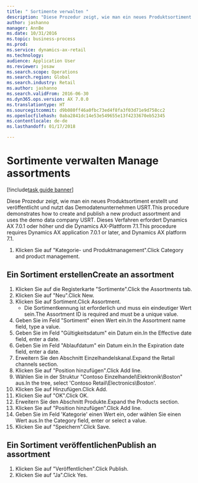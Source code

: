 ```yaml
--- 
title: " Sortimente verwalten "
description: "Diese Prozedur zeigt, wie man ein neues Produktsortiment erstellt und veröffentlicht und nutzt das Demodatenunternehmen USRT."
author: jashanno
manager: AnnBe
ms.date: 10/31/2016
ms.topic: business-process
ms.prod: 
ms.service: dynamics-ax-retail
ms.technology: 
audience: Application User
ms.reviewer: josaw
ms.search.scope: Operations
ms.search.region: Global
ms.search.industry: Retail
ms.author: jashanno
ms.search.validFrom: 2016-06-30
ms.dyn365.ops.version: AX 7.0.0
ms.translationtype: HT
ms.sourcegitcommit: d9b080ff46a0fbc73ed4f8fa3f03d71e9d758cc2
ms.openlocfilehash: 0aba2841dc14e53e549655e13f4233670eb52345
ms.contentlocale: de-de
ms.lasthandoff: 01/17/2018

---
```

# <a name="manage-assortments"></a><span data-ttu-id="c240a-103"> Sortimente verwalten </span><span class="sxs-lookup"><span data-stu-id="c240a-103">Manage assortments</span></span> 

[!include[task guide banner](../includes/task-guide-banner.md)]

<span data-ttu-id="c240a-104">Diese Prozedur zeigt, wie man ein neues Produktsortiment erstellt und veröffentlicht und nutzt das Demodatenunternehmen USRT.</span><span class="sxs-lookup"><span data-stu-id="c240a-104">This procedure demonstrates how to create and publish a new product assortment and uses the demo data company USRT.</span></span> <span data-ttu-id="c240a-105">Dieses Verfahren erfordert Dynamics AX 7.0.1 oder höher und die Dynamics AX-Plattform 7.1.</span><span class="sxs-lookup"><span data-stu-id="c240a-105">This procedure requires Dynamics AX application 7.0.1 or later, and Dynamics AX platform 7.1.</span></span>  

1. <span data-ttu-id="c240a-106">Klicken Sie auf "Kategorie- und Produktmanagement".</span><span class="sxs-lookup"><span data-stu-id="c240a-106">Click Category and product management.</span></span>

## <a name="create-an-assortment"></a><span data-ttu-id="c240a-107">Ein Sortiment erstellen</span><span class="sxs-lookup"><span data-stu-id="c240a-107">Create an assortment</span></span>
1. <span data-ttu-id="c240a-108">Klicken Sie auf die Registerkarte "Sortimente".</span><span class="sxs-lookup"><span data-stu-id="c240a-108">Click the Assortments tab.</span></span>
2. <span data-ttu-id="c240a-109">Klicken Sie auf "Neu".</span><span class="sxs-lookup"><span data-stu-id="c240a-109">Click New.</span></span>
3. <span data-ttu-id="c240a-110">Klicken Sie auf Sortiment.</span><span class="sxs-lookup"><span data-stu-id="c240a-110">Click Assortment.</span></span>
    * <span data-ttu-id="c240a-111">Die Sortimentkennung ist erforderlich und muss ein eindeutiger Wert sein.</span><span class="sxs-lookup"><span data-stu-id="c240a-111">The Assortment ID is required and must be a unique value.</span></span>  
4. <span data-ttu-id="c240a-112">Geben Sie im Feld "Sortiment" einen Wert ein.</span><span class="sxs-lookup"><span data-stu-id="c240a-112">In the Assortment name field, type a value.</span></span>
5. <span data-ttu-id="c240a-113">Geben Sie im Feld "Gültigkeitsdatum" ein Datum ein.</span><span class="sxs-lookup"><span data-stu-id="c240a-113">In the Effective date field, enter a date.</span></span>
6. <span data-ttu-id="c240a-114">Geben Sie im Feld "Ablaufdatum" ein Datum ein.</span><span class="sxs-lookup"><span data-stu-id="c240a-114">In the Expiration date field, enter a date.</span></span>
7. <span data-ttu-id="c240a-115">Erweitern Sie den Abschnitt Einzelhandelskanal.</span><span class="sxs-lookup"><span data-stu-id="c240a-115">Expand the Retail channels section.</span></span>
8. <span data-ttu-id="c240a-116">Klicken Sie auf "Position hinzufügen".</span><span class="sxs-lookup"><span data-stu-id="c240a-116">Click Add line.</span></span>
9. <span data-ttu-id="c240a-117">Wählen Sie in der Struktur "Contoso Einzelhandel\Elektronik\Boston" aus.</span><span class="sxs-lookup"><span data-stu-id="c240a-117">In the tree, select 'Contoso Retail\Electronics\Boston'.</span></span>
10. <span data-ttu-id="c240a-118">Klicken Sie auf Hinzufügen.</span><span class="sxs-lookup"><span data-stu-id="c240a-118">Click Add.</span></span>
11. <span data-ttu-id="c240a-119">Klicken Sie auf "OK".</span><span class="sxs-lookup"><span data-stu-id="c240a-119">Click OK.</span></span>
12. <span data-ttu-id="c240a-120">Erweitern Sie den Abschnitt Produkte.</span><span class="sxs-lookup"><span data-stu-id="c240a-120">Expand the Products section.</span></span>
13. <span data-ttu-id="c240a-121">Klicken Sie auf "Position hinzufügen".</span><span class="sxs-lookup"><span data-stu-id="c240a-121">Click Add line.</span></span>
14. <span data-ttu-id="c240a-122">Geben Sie im Feld 'Kategorie' einen Wert ein, oder wählen Sie einen Wert aus.</span><span class="sxs-lookup"><span data-stu-id="c240a-122">In the Category field, enter or select a value.</span></span>
15. <span data-ttu-id="c240a-123">Klicken Sie auf "Speichern".</span><span class="sxs-lookup"><span data-stu-id="c240a-123">Click Save.</span></span>

## <a name="publish-an-assortment"></a><span data-ttu-id="c240a-124">Ein Sortiment veröffentlichen</span><span class="sxs-lookup"><span data-stu-id="c240a-124">Publish an assortment</span></span>
1. <span data-ttu-id="c240a-125">Klicken Sie auf "Veröffentlichen".</span><span class="sxs-lookup"><span data-stu-id="c240a-125">Click Publish.</span></span>
2. <span data-ttu-id="c240a-126">Klicken Sie auf "Ja".</span><span class="sxs-lookup"><span data-stu-id="c240a-126">Click Yes.</span></span>


